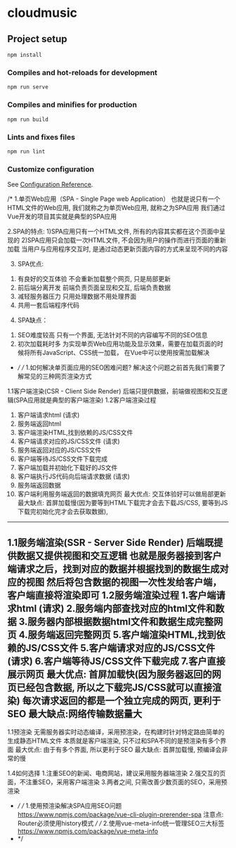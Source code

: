 # cloudmusic

## Project setup
```
npm install
```

### Compiles and hot-reloads for development
```
npm run serve
```

### Compiles and minifies for production
```
npm run build
```

### Lints and fixes files
```
npm run lint
```

### Customize configuration
See [Configuration Reference](https://cli.vuejs.org/config/).

/*
1.单页Web应用（SPA - Single Page web Application）
也就是说只有一个HTML文件的Web应用, 我们就称之为单页Web应用, 就称之为SPA应用
我们通过Vue开发的项目其实就是典型的SPA应用

2.SPA的特点:
1)SPA应用只有一个HTML文件, 所有的内容其实都在这个页面中呈现的
2)SPA应用只会加载一次HTML文件, 不会因为用户的操作而进行页面的重新加载
当用户与应用程序交互时, 是通过动态更新页面内容的方式来呈现不同的内容

3. SPA优点:
1) 有良好的交互体验
不会重新加载整个网页, 只是局部更新
2) 前后端分离开发
前端负责页面呈现和交互, 后端负责数据
3) 减轻服务器压力
只用处理数据不用处理界面
4) 共用一套后端程序代码

4. SPA缺点：
1) SEO难度较高
只有一个界面, 无法针对不同的内容编写不同的SEO信息
2) 初次加载耗时多
为实现单页Web应用功能及显示效果，需要在加载页面的时候将所有JavaScript、CSS统一加载，
在Vue中可以使用按需加载解决
* */
/*
1.如何解决单页面应用的SEO困难问题?
解决这个问题之前首先我们需要了解常见的三种网页渲染方式

1.1客户端渲染(CSR  - Client Side Render)
后端只提供数据，前端做视图和交互逻辑(SPA应用就是典型的客户端渲染)
1.2客户端渲染过程
1. 客户端请求html (请求)
2. 服务端返回html
3. 客户端渲染HTML,找到依赖的JS/CSS文件
3. 客户端请求对应的JS/CSS文件 (请求)
4. 服务端返回对应的JS/CSS文件
5. 客户端等待JS/CSS文件下载完成
6. 客户端加载并初始化下载好的JS文件
7. 客户端执行JS代码向后端请求数据 (请求)
8. 服务端返回数据
9. 客户端利用服务端返回的数据填充网页
最大优点: 交互体验好可以做局部更新
最大缺点: 首屏加载慢(因为要等到HTML下载完才会去下载JS/CSS, 要等到JS下载完初始化完才会去获取数据),
---
1.1服务端渲染(SSR - Server Side Render)
后端既提供数据又提供视图和交互逻辑
也就是服务器接到客户端请求之后，找到对应的数据并根据找到的数据生成对应的视图
然后将包含数据的视图一次性发给客户端，客户端直接将渲染即可
1.2服务端渲染过程
1.客户端请求html (请求)
2.服务端内部查找对应的html文件和数据
3.服务器内部根据数据html文件和数据生成完整网页
4.服务端返回完整网页
5.客户端渲染HTML,找到依赖的JS/CSS文件
5.客户端请求对应的JS/CSS文件 (请求)
6.客户端等待JS/CSS文件下载完成
7.客户直接展示网页
最大优点: 首屏加载快(因为服务器返回的网页已经包含数据, 所以之下载完JS/CSS就可以直接渲染)
          每次请求返回的都是一个独立完成的网页, 更利于SEO
最大缺点:网络传输数据量大
---
1.1预渲染
无需服务器实时动态编译，采用预渲染，在构建时针对特定路由简单的生成静态HTML文件
本质就是客户端渲染, 只不过和SPA不同的是预渲染有多个界面
最大优点: 由于有多个界面, 所以更利于SEO
最大缺点: 首屏加载慢, 预编译会非常的慢

1.4如何选择
1.注重SEO的新闻、电商网站，建议采用服务器端渲染
2.强交互的页面，不注重SEO，采用客户端渲染
3.两者之间, 只需改善少数页面的SEO，采用预渲染
* */
/*
1.使用预渲染解决SPA应用SEO问题
https://www.npmjs.com/package/vue-cli-plugin-prerender-spa
注意点: Router必须使用history模式
*/
/*
2.使用vue-meta-info统一管理SEO三大标签
https://www.npmjs.com/package/vue-meta-info
* */

